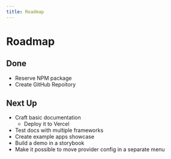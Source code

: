 ```yaml
---
title: Roadmap 
---
```


# Roadmap 

## Done
- Reserve NPM package
- Create GitHub Repoitory

## Next Up
- Craft basic documentation
    - Deploy it to Vercel
- Test docs with multiple frameworks
- Create example apps showcase
- Build a demo in a storybook
- Make it possible to move provider config in a separate menu